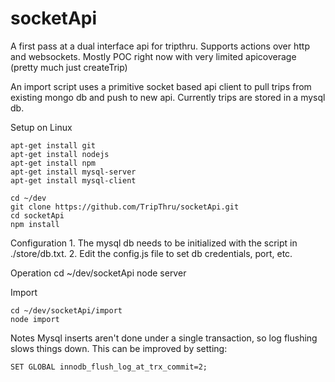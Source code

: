 socketApi
=========

A first pass at a dual interface api for tripthru. Supports actions over http and websockets. 
Mostly POC right now with very limited apicoverage (pretty much just createTrip)

An import script uses a primitive socket based api client to pull trips from existing mongo db
and push to new api. Currently trips are stored in a mysql db.

Setup on Linux

    apt-get install git
    apt-get install nodejs
    apt-get install npm
    apt-get install mysql-server
    apt-get install mysql-client

    cd ~/dev
    git clone https://github.com/TripThru/socketApi.git
    cd socketApi
    npm install
    

Configuration
    1. The mysql db needs to be initialized with the script in ./store/db.txt.
    2. Edit the config.js file to set db credentials, port, etc.
    
Operation
    cd ~/dev/socketApi
    node server
 
Import

    cd ~/dev/socketApi/import
    node import

Notes
Mysql inserts aren't done under a single transaction, so log flushing slows things down. 
This can be improved by setting:
    
    SET GLOBAL innodb_flush_log_at_trx_commit=2;
    
 
    

